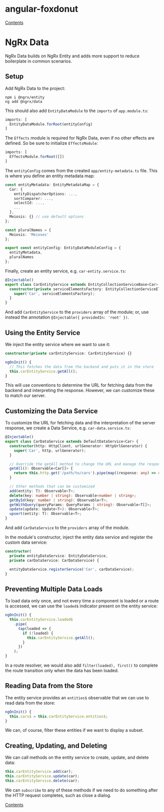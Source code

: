 # angular-foxdonut

[Contents](../README.md#angular-foxdonut)

# NgRx Data

NgRx Data builds on NgRx Entity and adds more support to reduce boilerplate in common scenarios.

## Setup

Add NgRx Data to the project:

```
npm i @ngrx/entity
ng add @ngrx/data
```

This should also add `EntityDataModule` to the `imports` of `app.module.ts`:

```typescript
imports: [
  EntityDataModule.forRoot(entityConfig)
]
```

The `Effects` module is required for NgRx Data, even if no other effects are defined. So be sure to
initialize `EffectsModule`:

```typescript
imports: [
  EffectsModule.forRoot([])
]
```

The `entityConfig` comes from the created `app/entity-metadata.ts` file. This is where you define an
entity metadata map:

```typescript
const entityMetadata: EntityMetadataMap = {
  Car: {
    entityDispatcherOptions: ...,
    sortComparer: ...,
    selectId: ...,
    ...
  },
  Meiosis: {} // use default options
};

const pluralNames = {
  Meiosis: 'Meioses'
};

export const entityConfig: EntityDataModuleConfig = {
  entityMetadata,
  pluralNames
};
```

Finally, create an entity service, e.g. `car-entity.service.ts`:

```typescript
@Injectable()
export class CarEntityService extends EntityCollectionServiceBase<Car> {
  constructor(private serviceElementsFactory: EntityCollectionServiceElementsFactory) {
    super('Car', serviceElementsFactory);
  }
}
```

And add `CarEntityService` to the `providers` array of the module; or, use instead the annotation
`@Injectable({ providedIn: 'root' })`.

## Using the Entity Service

We inject the entity service where we want to use it:

```typescript
constructor(private carEntityService: CarEntityService) {}

ngOnInit() {
  // This fetches the data from the backend and puts it in the store
  this.carEntityService.getAll();
}
```

This will use conventions to determine the URL for fetching data from the backend and interpreting
the response. However, we can customize these to match our server.

## Customizing the Data Service

To customize the URL for fetching data and the interpretation of the server response, we create a
Data Service, e.g. `car-data.service.ts`:

```typescript
@Injectable()
export class CarDataService extends DefaultDataService<Car> {
  constructor(http: HttpClient, urlGenerator: HttpUrlGenerator) {
    super('Car', http, urlGenerator);
  }

  // Override the getAll method to change the URL and manage the response
  getAll(): Observable<Car[]> {
    return this.http.get('/path/to/cars').pipe(map((response: any) => response.records));
  }

  // Other methods that can be customized
  add(entity: T): Observable<T>;
  delete(key: number | string): Observable<number | string>;
  getById(key: number | string): Observable<T>;
  getWithQuery(queryParams: QueryParams | string): Observable<T[]>;
  update(update: Update<T>): Observable<T>;
  upsert(entity: T): Observable<T>;
}
```

And add `CarDataService` to the `providers` array of the module.

In the module's constructor, inject the entity data service and register the custom data service:

```typescript
constructor(
  private entityDataService: EntityDataService,
  private carDataService: CarDataService) {

  entityDataService.registerService('Car', carDataService);
}
```

## Preventing Multiple Data Loads

To load data only once, and not every time a component is loaded or a route is accessed, we can use
the `loaded$` indicator present on the entity service:

```typescript
ngOnInit() {
  this.carEntityService.loaded$
    .pipe(
      tap(loaded => {
        if (!loaded) {
          this.carEntityService.getAll();
        }
      })
    );
}
```

In a route resolver, we would also add `filter(loaded), first()` to complete the route transition
only when the data has been loaded.

## Reading Data from the Store

The entity service provides an `entities$` observable that we can use to read data from the store:

```typescript
ngOnInit() {
  this.cars$ = this.carEntityService.entities$;
}
```

We can, of course, filter these entities if we want to display a subset.

## Creating, Updating, and Deleting

We can call methods on the entity service to create, update, and delete data:

```typescript
this.carEntityService.add(car);
this.carEntityService.update(car);
this.carEntityService.delete(car);
```

We can `subscribe` to any of these methods if we need to do something after the HTTP request
completes, such as close a dialog.

[Contents](../README.md#angular-foxdonut)
